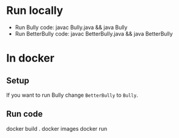 # Run locally

- Run Bully code: javac Bully.java && java Bully
- Run BetterBully code: javac BetterBully.java && java BetterBully

# In docker

## Setup

If you want to run Bully change `BetterBully` to `Bully`.

## Run code

docker build .
docker images
docker run <ImageId>
